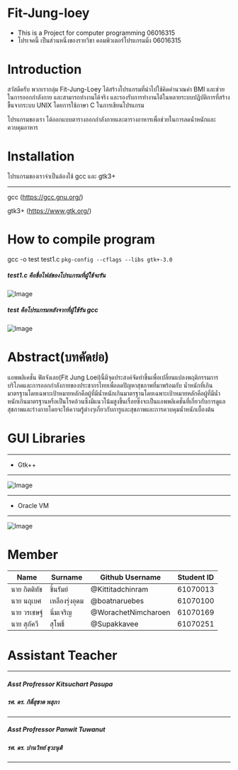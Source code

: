 # Fit-Jung-loey
- This is a Project for computer programming 06016315
- โปรเจคนี้ เป็นส่วนหนึ่งของรายวิชา คอมพิวเตอร์โปรแกรมมิ่ง 06016315

# Introduction
  สวัสดีครับ พวกเรากลุ่ม Fit-Jung-Loey ได้สร้างโปรแกรมที่นำไปใช้คิดคำนวณค่า BMI และช่วยในการออกกำลังกาย และสามารถทำงานได้จริง และรองรับการทำงานได้ในหลายระบบปฎิบัติการที่สร้างขื้นจากระบบ UNIX โดยการใช้ภาษา C ในการเขียนโปรแกรม

โปรแกรมของเรา ได้ออกแบบตารางออกกำลังกายและตารางอาหารเพื่อช่วยในการลดน้ำหนักและควบคุมอาหาร

# Installation
โปรแกรมของเราจำเป็นต้องใช้ gcc และ gtk3+

----------------------
 gcc (https://gcc.gnu.org/)
 
 gtk3+ (https://www.gtk.org/)
 
 # How to compile program
 
 gcc -o test test1.c `pkg-config --cflags --libs gtk+-3.0`

##### test1.c คือชื่อไฟล์ของโปรแกรมที่ผู้ใช้จะรัน
![Image](https://i.ytimg.com/vi/B-ru-q_Bm2I/maxresdefault.jpg)

##### test คือโปรแกรมหลังจากที่ผู้ใช้รัน gcc
![Image](http://www.as2.com/pictures/png/test-1-us.png)

# Abstract(บทคัดย่อ)

  แอพพลิเคชั่น ฟิตจังเลย(Fit Jung Loei)นี้มีจุดประสงค์จัดทำขึ้นเพื่อเปลี่ยนแปลงพฤติกรรมการบริโภคและการออกกำลังกายของประชากรไทยเพื่อลดปัญหาสุขภาพที่มาพร้อมกับ
น้ำหนักที่เกินมาตรฐานโดยเฉพาะเป้าหมายหลักคือผู้ที่มีน้ำหนักเกินมาตรฐานโดยเฉพาะเป้าหมายหลักคือผู้ที่มีน้ำหนักเกินมาตรฐานหรือเป็นโรคอ้วนซึ่งมีแนวโน้มสูงขึ้นเรื่อยซึ่งจะเป็นแอพพลิเคชั่นที่เกี่ยวกับการดูแลสุขภาพและร่างกายโดยจะให้ความรู้ต่างๆเกี่ยวกับการูและสุขภาพและการควบคุมน้ำหนักเบื้องต้น

# GUI Libraries

-----------------
- Gtk++ 
-----------------
![Image](https://upload.wikimedia.org/wikipedia/commons/thumb/8/8a/Gtk3-widget-factory-3.16.0.png/300px-Gtk3-widget-factory-3.16.0.png)

-----------------
- Oracle VM
-----------------
![Image](https://encrypted-tbn0.gstatic.com/images?q=tbn:ANd9GcQrnnRVNFa_Mhm7BF9-dOaJcPhL-KaAvXSjX83zAvfPVdpG-ho_mQ)

# Member

   Name | Surname |  Github Username | Student ID
   ----- | ----- | ----- | ----- |
   นาย กิตติทัช | ชิ้นรัมย์ | @Kittitadchinram | 61070013 |
   นาย นฤเบศ | เหลืองรุ่งอุดม | @boatnaruebes | 61070100 |
   นาย วรเชษฐ์ | นิ่มเจริญ | @WorachetNimcharoen | 61070169 |
   นาย สุภัควี | สุโพธิ์ | @Supakkavee | 61070251 |
   
# Assistant Teacher
-----------------
##### Asst Profressor Kitsuchart Pasupa
##### รศ. ดร. กิติ์สุชาต พสุภา
-----------------
##### Asst Profressor Panwit Tuwanut
##### รศ. ดร. ปานวิทย์ ธุวะนุติ
-----------------
